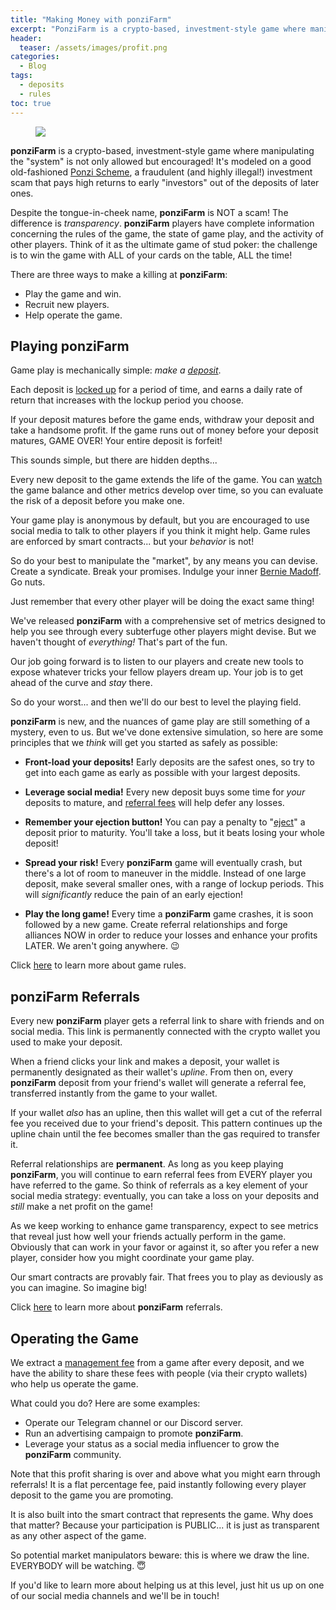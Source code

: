 ```yaml
---
title: "Making Money with ponziFarm"
excerpt: "PonziFarm is a crypto-based, investment-style game where manipulating the 'system' is not only allowed but encouraged! Here's how to make it work for you."
header:
  teaser: /assets/images/profit.png
categories:
  - Blog
tags:
  - deposits
  - rules
toc: true
---
```


<figure class="align-left" style="margin-top: 10px; margin-bottom: 10px; width: 150px;">
    <img src="{{ site.url }}{{ site.baseurl }}/assets/images/profit.png">
</figure>

**ponziFarm** is a crypto-based, investment-style game where manipulating the "system" is not only allowed but encouraged! It's modeled on a good old-fashioned [Ponzi Scheme](https://en.wikipedia.org/wiki/Ponzi_scheme), a fraudulent (and highly illegal!) investment scam that pays high returns to early "investors" out of the deposits of later ones.

Despite the tongue-in-cheek name, **ponziFarm** is NOT a scam! The difference is _transparency_. **ponziFarm** players have complete information concerning the rules of the game, the state of game play, and the activity of other players. Think of it as the ultimate game of stud poker: the challenge is to win the game with ALL of your cards on the table, ALL the time!

There are three ways to make a killing at **ponziFarm**:

* Play the game and win.
* Recruit new players.
* Help operate the game.

## Playing ponziFarm

Game play is mechanically simple: _make a [deposit](/blog/deposits)_. 

Each deposit is [locked up](/blog/deposits#lockup-period) for a period of time, and earns a daily rate of return that increases with the lockup period you choose. 

If your deposit matures before the game ends, withdraw your deposit and take a handsome profit. If the game runs out of money before your deposit matures, GAME OVER! Your entire deposit is forfeit!

This sounds simple, but there are hidden depths...

Every new deposit to the game extends the life of the game. You can [watch](/blog/game-summary) the game balance and other metrics develop over time, so you can evaluate the risk of a deposit before you  make one.

Your game play is anonymous by default, but you are encouraged to use social media to talk to other players if you think it might help. Game rules are enforced by smart contracts... but your _behavior_ is not! 

So do your best to manipulate the "market", by any means you can devise. Create a syndicate. Break your promises. Indulge your inner [Bernie Madoff](https://en.wikipedia.org/wiki/Bernie_Madoff). Go nuts.

Just remember that every other player will be doing the exact same thing!

We've released **ponziFarm** with a comprehensive set of metrics designed to help you see through every subterfuge other players might devise. But we haven't thought of _everything!_ That's part of the fun. 

Our job going forward is to listen to our players and create new tools to expose whatever tricks your fellow players dream up. Your job is to get ahead of the curve and _stay_ there.

So do your worst... and then we'll do our best to level the playing field.

**ponziFarm** is new, and the nuances of game play are still something of a mystery, even to us. But we've done extensive simulation, so here are some principles that we _think_ will get you started as safely as possible:

* **Front-load your deposits!** Early deposits are the safest ones, so try to get into each game as early as possible with your largest deposits.

* **Leverage social media!** Every new deposit buys some time for _your_ deposits to mature, and [referral fees](/blog/referrals) will help defer any losses.

* **Remember your ejection button!** You can pay a penalty to "[eject](/blog/deposits#ejection)" a deposit prior to maturity. You'll take a loss, but it beats losing your whole deposit!

* **Spread your risk!** Every **ponziFarm** game will eventually crash, but there's a lot of room to maneuver in the middle. Instead of one large deposit, make several smaller ones, with a range of lockup periods. This will _significantly_ reduce the pain of an early ejection!

* **Play the long game!** Every time a **ponziFarm** game crashes, it is soon followed by a new game. Create referral relationships and forge alliances NOW in order to reduce your losses and enhance your profits LATER. We aren't going anywhere. 😉

Click [here](/blog/game-rules) to learn more about game rules.

## ponziFarm Referrals

Every new **ponziFarm** player gets a referral link to share with friends and on social media. This link is permanently connected with the crypto wallet you used to make your deposit.

When a friend clicks your link and makes a deposit, your wallet is permanently designated as their wallet's _upline_. From then on, every **ponziFarm** deposit from your friend's wallet will generate a referral fee, transferred instantly from the game to your wallet.

If your wallet _also_ has an upline, then this wallet will get a cut of the referral fee you received due to your friend's deposit. This pattern continues up the upline chain until the fee becomes smaller than the gas required to transfer it.

Referral relationships are **permanent**. As long as you keep playing **ponziFarm**, you will continue to earn referral fees from EVERY player you have referred to the game. So think of referrals as a key element of your social media strategy: eventually, you can take a loss on your deposits and _still_ make a net profit on the game!

As we keep working to enhance game transparency, expect to see metrics that reveal just how well your friends actually perform in the game. Obviously that can work in your favor or against it, so after you refer a new player, consider how you might coordinate your game play. 

Our smart contracts are provably fair. That frees you to play as deviously as you can imagine. So imagine big!

Click [here](/blog/referrals) to learn more about **ponziFarm** referrals.

## Operating the Game

We extract a [management fee](/blog/game-rules#management-fee) from a game after every deposit, and we have the ability to share these fees with people (via their crypto wallets) who help us operate the game.

What could you do? Here are some examples:

* Operate our Telegram channel or our Discord server.
* Run an advertising campaign to promote **ponziFarm**.
* Leverage your status as a social media influencer to grow the **ponziFarm** community.

Note that this profit sharing is over and above what you might earn through referrals! It is a flat percentage fee, paid instantly following every player deposit to the game you are promoting.

It is also built into the smart contract that represents the game. Why does that matter? Because your participation is PUBLIC... it is just as transparent as any other aspect of the game.

So potential market manipulators beware: this is where we draw the line. EVERYBODY will be watching. 😇

If you'd like to learn more about helping us at this level, just hit us up on one of our social media channels and we'll be in touch!